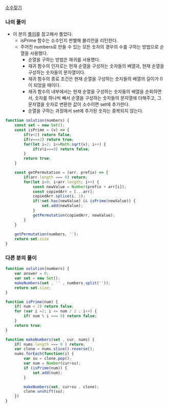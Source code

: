 <a href="">소수찾기</a>

### 나의 풀이

- 이 분의 <a href="https://prefer2.tistory.com/entry/%ED%94%84%EB%A1%9C%EA%B7%B8%EB%9E%98%EB%A8%B8%EC%8A%A4-%EC%86%8C%EC%88%98-%EC%B0%BE%EA%B8%B0-level2-js">풀이</a>를 참고해서 풀었다.
    - isPrime 함수는 소수인지 판별해 불리언을 리턴한다.
    - 주어진 numbers로 만들 수 있는 모든 숫자의 경우의 수를 구하는 방법으로 순열을 사용했다.
        - 순열을 구하는 방법은 재귀를 사용했다.
        - 재귀 함수의 인자로는 현재 순열을 구성하는 숫자들의 배열과, 현재 순열을 구성하는 숫자들의 문자열이다.
        - 재귀 함수의 종료 조건은 현재 순열을 구성하는 숫자들의 배열의 길이가 0이 되었을 때이다.
        - 재귀 함수의 내부에서는 현재 순열을 구성하는 숫자들의 배열을 순회하면서, 숫자를 하나씩 빼서 순열을 구성하는 숫자들의 문자열에 더해주고, 그 문자열을 숫자로 변환한 값이 소수이면 set에 추가한다.
        - 순열을 구하는 과정에서 set에 추가된 숫자는 중복되지 않는다.

```js
function solution(numbers) {
    const set = new Set();
    const isPrime = (v) => {
        if(v<2) return false;
        if(v===2) return true;
        for(let i=2; i<=Math.sqrt(v); i++) {
            if(v%i===0) return false;
        }
        return true;
    }

    const getPermutation = (arr, prefix) => {
        if(arr.length === 0) return;
        for(let i=0; i<arr.length; i++) {
            const newValue = Number(prefix + arr[i]);
            const copiedArr = [...arr];
            copiedArr.splice(i, 1);
            if(!set.has(newValue) && isPrime(newValue)) {
                set.add(newValue);
            }
            getPermutation(copiedArr, newValue);
        }
    }
    
    getPermutation(numbers, '');
    return set.size
}
```

### 다른 분의 풀이

```js
function solution(numbers) {
    var answer = 0;
    var set = new Set();
    makeNumbers(set , '' , numbers.split(''));
    return set.size;
}

function isPrime(num) {
    if( num < 2) return false;
    for (var i =2; i <= num / 2 ; i++) {
        if( num % i === 0) return false;
    }
    return true;
}

function makeNumbers(set , cur, nums) {
    if( nums.length === 0 ) return;
    var clone = nums.slice().reverse();
    nums.forEach(function(i) {
        var su = clone.pop();
        var num = Number(cur+su);
        if (isPrime(num)) {
            set.add(num);
        }

        makeNumbers(set, cur+su , clone);
        clone.unshift(su);
    }) 
}
```